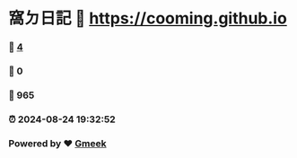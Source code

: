 #  窩ㄉ日記 :link: https://cooming.github.io 
### :page_facing_up: [4](https://cooming.github.io/tag.html) 
### :speech_balloon: 0 
### :hibiscus: 965 
### :alarm_clock: 2024-08-24 19:32:52 
### Powered by :heart: [Gmeek](https://github.com/Meekdai/Gmeek)
